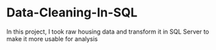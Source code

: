# Data-Cleaning-In-SQL
In this project, I took raw housing data and transform it in SQL Server to make it more usable for analysis
